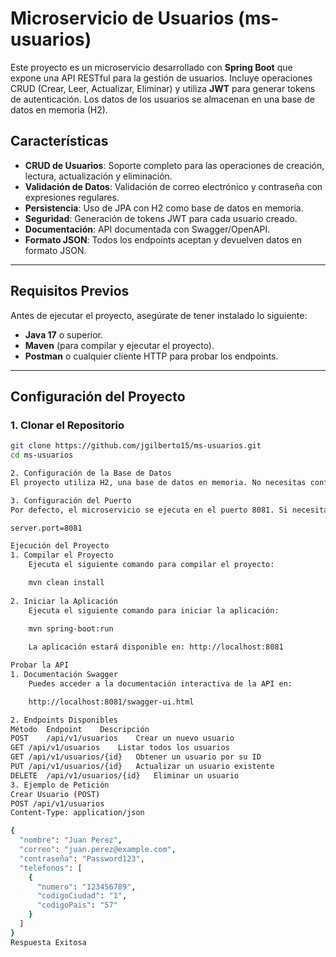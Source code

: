 # Microservicio de Usuarios (ms-usuarios)

Este proyecto es un microservicio desarrollado con **Spring Boot** que expone una API RESTful para la gestión de usuarios. Incluye operaciones CRUD (Crear, Leer, Actualizar, Eliminar) y utiliza **JWT** para generar tokens de autenticación. Los datos de los usuarios se almacenan en una base de datos en memoria (H2).

## **Características**

- **CRUD de Usuarios**: Soporte completo para las operaciones de creación, lectura, actualización y eliminación.
- **Validación de Datos**: Validación de correo electrónico y contraseña con expresiones regulares.
- **Persistencia**: Uso de JPA con H2 como base de datos en memoria.
- **Seguridad**: Generación de tokens JWT para cada usuario creado.
- **Documentación**: API documentada con Swagger/OpenAPI.
- **Formato JSON**: Todos los endpoints aceptan y devuelven datos en formato JSON.

---

## **Requisitos Previos**

Antes de ejecutar el proyecto, asegúrate de tener instalado lo siguiente:

- **Java 17** o superior.
- **Maven** (para compilar y ejecutar el proyecto).
- **Postman** o cualquier cliente HTTP para probar los endpoints.

---

## **Configuración del Proyecto**

### **1. Clonar el Repositorio**

```bash
git clone https://github.com/jgilberto15/ms-usuarios.git
cd ms-usuarios

2. Configuración de la Base de Datos
El proyecto utiliza H2, una base de datos en memoria. No necesitas configurarla manualmente. Los datos se inicializan automáticamente al iniciar la aplicación.

3. Configuración del Puerto
Por defecto, el microservicio se ejecuta en el puerto 8081. Si necesitas cambiarlo, edita el archivo application.properties:

server.port=8081

Ejecución del Proyecto
1. Compilar el Proyecto
    Ejecuta el siguiente comando para compilar el proyecto:

    mvn clean install
    
2. Iniciar la Aplicación
    Ejecuta el siguiente comando para iniciar la aplicación:

    mvn spring-boot:run
    
    La aplicación estará disponible en: http://localhost:8081

Probar la API
1. Documentación Swagger
    Puedes acceder a la documentación interactiva de la API en:

    http://localhost:8081/swagger-ui.html

2. Endpoints Disponibles
Método	Endpoint	Descripción
POST	/api/v1/usuarios	Crear un nuevo usuario
GET	/api/v1/usuarios	Listar todos los usuarios
GET	/api/v1/usuarios/{id}	Obtener un usuario por su ID
PUT	/api/v1/usuarios/{id}	Actualizar un usuario existente
DELETE	/api/v1/usuarios/{id}	Eliminar un usuario
3. Ejemplo de Petición
Crear Usuario (POST)
POST /api/v1/usuarios
Content-Type: application/json

{
  "nombre": "Juan Perez",
  "correo": "juan.perez@example.com",
  "contraseña": "Password123",
  "telefonos": [
    {
      "numero": "123456789",
      "codigoCiudad": "1",
      "codigoPais": "57"
    }
  ]
}
Respuesta Exitosa